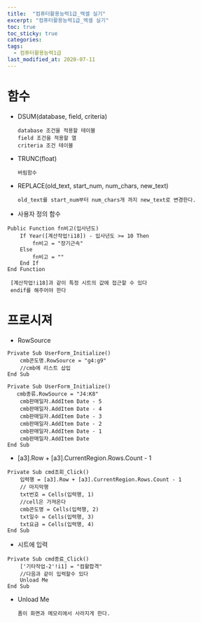 ```yaml
---
title:  "컴퓨터활용능력1급_엑셀 실기"
excerpt: "컴퓨터활용능력1급_엑셀 실기"
toc: true
toc_sticky: true
categories:
tags:
  - 컴퓨터활용능력1급
last_modified_at: 2020-07-11
---
```

# 함수

* DSUM(database, field, criteria)

      database 조건을 적용할 테이블
      field 조건을 적용할 열
      criteria 조건 테이블

* TRUNC(float)

      버림함수 

* REPLACE(old_text, start_num, num_chars, new_text)

      old_text를 start_num부터 num_chars개 까지 new_text로 변경한다.
   
* 사용자 정의 함수

```
Public Function fn비고(입사년도)
    If Year([계산작업!i18]) - 입사년도 >= 10 Then
        fn비고 = "장기근속"
    Else
        fn비고 = ""
    End If
End Function
```
     [계산작업!i18]과 같이 특정 시트의 값에 접근할 수 있다
     endif를 해주어야 한다
   
# 프로시져

* RowSource

```
Private Sub UserForm_Initialize()
    cmb콘도명.RowSource = "g4:g9"
    //cmb에 리스트 삽입
End Sub
```
```
Private Sub UserForm_Initialize()
   cmb종류.RowSource = "J4:K8"
    cmb판매일자.AddItem Date - 5
    cmb판매일자.AddItem Date - 4
    cmb판매일자.AddItem Date - 3
    cmb판매일자.AddItem Date - 2
    cmb판매일자.AddItem Date - 1
    cmb판매일자.AddItem Date
End Sub
```

* [a3].Row + [a3].CurrentRegion.Rows.Count - 1

```
Private Sub cmd조회_Click()
    입력행 = [a3].Row + [a3].CurrentRegion.Rows.Count - 1
    // 마지막행
    txt번호 = Cells(입력행, 1)
    //cell은 가져온다
    cmb콘도명 = Cells(입력행, 2)
    txt일수 = Cells(입력행, 3)
    txt요금 = Cells(입력행, 4)
End Sub
```
* 시트에 입력

```
Private Sub cmd종료_Click()
    ['기타작업-2'!i1] = "컴활합격"
    //다음과 같이 입력할수 있다
    Unload Me
End Sub
```
* Unload Me

      폼이 화면과 메모리에서 사라지게 한다.
